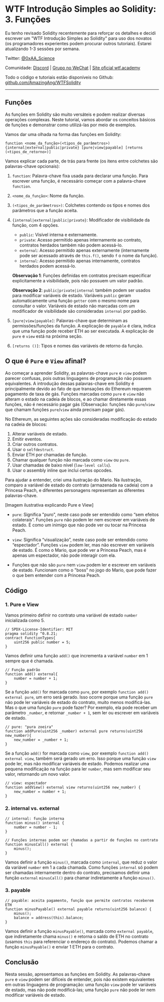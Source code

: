 # WTF Introdução Simples ao Solidity: 3. Funções

Eu tenho revisado Solidity recentemente para reforçar os detalhes e decidi escrever um "WTF Introdução Simples ao Solidity" para uso dos novatos (os programadores experientes podem procurar outros tutoriais). Estarei atualizando 1-3 sessões por semana.

Twitter: [@0xAA_Science](https://twitter.com/0xAA_Science)

Comunidade: [Discord](https://discord.gg/5akcruXrsk) | [Grupo no WeChat](https://docs.google.com/forms/d/e/1FAIpQLSe4KGT8Sh6sJ7hedQRuIYirOoZK_85miz3dw7vA1-YjodgJ-A/viewform?usp=sf_link) | [Site oficial wtf.academy](https://wtf.academy)

Todo o código e tutoriais estão disponíveis no Github: [github.com/AmazingAng/WTFSolidity](https://github.com/AmazingAng/WTF-Solidity)

---

## Funções

As funções em Solidity são muito versáteis e podem realizar diversas operações complexas. Neste tutorial, vamos abordar os conceitos básicos de funções e demonstrar como utilizá-las por meio de exemplos.

Vamos dar uma olhada na forma das funções em Solidity:

```solidity
function <nome_da_função>(<tipos_de_parâmetros>) {internal|external|public|private} [pure|view|payable] [returns (<tipos_de_retorno>)]
```

Vamos explicar cada parte, de trás para frente (os itens entre colchetes são palavras-chave opcionais):

1. `function`: Palavra-chave fixa usada para declarar uma função. Para escrever uma função, é necessário começar com a palavra-chave `function`.

2. `<nome_da_função>`: Nome da função.

3. `(<tipos_de_parâmetros>)`: Colchetes contendo os tipos e nomes dos parâmetros que a função aceita.

4. `{internal|external|public|private}`: Modificador de visibilidade da função, com 4 opções.

    - `public`: Visível interna e externamente.
    - `private`: Acesso permitido apenas internamente ao contrato, contratos herdados também não podem acessá-lo.
    - `external`: Acesso permitido apenas externamente (internamente pode ser acessado através de `this.f()`, sendo `f` o nome da função).
    - `internal`: Acesso permitido apenas internamente, contratos herdados podem acessá-lo.

    **Observação 1**: Funções definidas em contratos precisam especificar explicitamente a visibilidade, pois não possuem um valor padrão.

    **Observação 2**: `public|private|internal` também podem ser usados para modificar variáveis de estado. Variáveis `public` geram automaticamente uma função `getter` com o mesmo nome para consultar o valor. Variáveis de estado não marcadas com um modificador de visibilidade são consideradas `internal` por padrão.

5. `[pure|view|payable]`: Palavras-chave que determinam as permissões/funções da função. A explicação de `payable` é clara, indica que uma função pode receber ETH ao ser executada. A explicação de `pure` e `view` está na próxima seção.

6. `[returns ()]`: Tipos e nomes das variáveis de retorno da função.

## O que é `Pure` e `View` afinal?

Ao começar a aprender Solidity, as palavras-chave `pure` e `view` podem parecer confusas, pois outras linguagens de programação não possuem equivalentes. A introdução dessas palavras-chave em Solidity é principalmente devido ao fato de que transações do Ethereum requerem pagamento de taxa de gás. Funções marcadas como `pure` e `view` não alteram o estado na cadeia de blocos, e ao chamar diretamente essas funções, não é necessário pagar gás (Observação: funções não `pure`/`view` que chamam funções `pure`/`view` ainda precisam pagar gás).

No Ethereum, as seguintes ações são consideradas modificação do estado na cadeia de blocos:

1. Alterar variáveis de estado.
2. Emitir eventos.
3. Criar outros contratos.
4. Usar o `selfdestruct`.
5. Enviar ETH por chamadas de função.
6. Chamar qualquer função não marcada como `view` ou `pure`.
7. Usar chamadas de baixo nível (`low-level calls`).
8. Usar o assembly inline que inclui certos opcodes.

Para ajudar a entender, criei uma ilustração do Mario. Na ilustração, comparo a variável de estado do contrato (armazenada na cadeia) com a Princesa Peach, e diferentes personagens representam as diferentes palavras-chave.

[Imagem ilustrativa explicando Pure e View]

- `pure`: Significa "puro", neste caso pode ser entendido como “sem efeitos colaterais”. Funções `pure` não podem ler nem escrever em variáveis de estado. É como um inimigo que não pode ver ou tocar na Princesa Peach.

- `view`: Significa “visualização”, neste caso pode ser entendido como “espectador”. Funções `view` podem ler, mas não escrever em variáveis de estado. É como o Mario, que pode ver a Princesa Peach, mas é apenas um espectador, não pode interagir com ela.

- Funções que não são `pure` nem `view` podem ler e escrever em variáveis de estado. Funcionam como o "boss" no jogo do Mario, que pode fazer o que bem entender com a Princesa Peach.

## Código

### 1. Pure e View

Vamos primeiro definir no contrato uma variável de estado `number` inicializada como 5.

```solidity
// SPDX-License-Identifier: MIT
pragma solidity ^0.8.21;
contract FunctionTypes{
    uint256 public number = 5;
}
```

Vamos definir uma função `add()` que incrementa a variável `number` em 1 sempre que é chamada.

```solidity
// Função padrão
function add() external{
    number = number + 1;
}
```

Se a função `add()` for marcada como `pure`, por exemplo `function add() external pure`, um erro será gerado. Isso ocorre porque uma função `pure` não pode ler variáveis de estado do contrato, muito menos modificá-las. Mas o que uma função `pure` pode fazer? Por exemplo, ela pode receber um parâmetro `_number`, e retornar `_number + 1`, sem ler ou escrever em variáveis de estado.

```solidity
// pure: "pura zoeira"
function addPure(uint256 _number) external pure returns(uint256 new_number){
    new_number = _number + 1;
}
```

Se a função `add()` for marcada como `view`, por exemplo `function add() external view`, também será gerado um erro. Isso porque uma função `view` pode ler, mas não modificar variáveis de estado. Podemos realizar uma pequena modificação na função para ler `number`, mas sem modificar seu valor, retornando um novo valor.

```solidity
// view: espectador
function addView() external view returns(uint256 new_number) {
    new_number = number + 1;
}
```

### 2. internal vs. external

```solidity
// internal: função interna
function minus() internal {
    number = number - 1;
}

// Funções internas podem ser chamadas a partir de funções no contrato
function minusCall() external {
    minus();
}
```

Vamos definir a função `minus()`, marcada como `internal`, que reduz o valor da variável `number` em 1 a cada chamada. Como funções `internal` só podem ser chamadas internamente dentro do contrato, precisamos definir uma função `external` `minusCall()` para chamar indiretamente a função `minus()`.

### 3. payable

```solidity
// payable: aceita pagamento, função que permite contratos receberem ETH
function minusPayable() external payable returns(uint256 balance) {
    minus();    
    balance = address(this).balance;
}
```

Vamos definir a função `minusPayable()`, marcada como `external payable`, que indiretamente chama `minus()` e retorna o saldo de ETH no contrato (usamos `this` para referenciar o endereço do contrato). Podemos chamar a função `minusPayable()` e enviar 1 ETH para o contrato.

## Conclusão

Nesta sessão, apresentamos as funções em Solidity. As palavras-chave `pure` e `view` podem ser difíceis de entender, pois não existem equivalentes em outras linguagens de programação: uma função `view` pode ler variáveis de estado, mas não pode modificá-las; uma função `pure` não pode ler nem modificar variáveis de estado.

